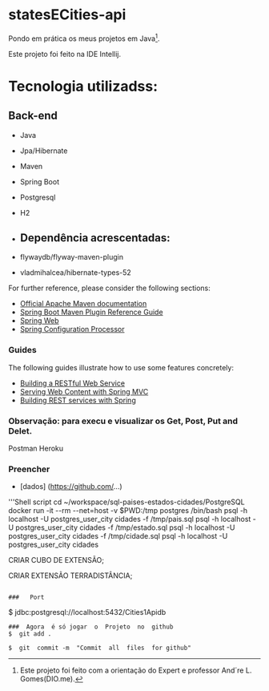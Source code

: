 # statesECities-api
Pondo em prática os meus projetos em Java[^1].

Este projeto  foi feito na IDE  Intellij.

#  Tecnologia  utilizadss:
##  Back-end
-  Java  
-  Jpa/Hibernate
-  Maven
-  Spring Boot
-  Postgresql
-  H2

-  ##  Dependência  acrescentadas:
-  flywaydb/flyway-maven-plugin
-  vladmihalcea/hibernate-types-52

For further reference, please consider the following sections:

* [Official Apache Maven documentation](https://maven.apache.org/guides/index.html)
* [Spring Boot Maven Plugin Reference Guide](https://docs.spring.io/spring-boot/docs/3.0.4/maven-plugin/reference/) 
* [Spring Web](https://docs.spring.io/spring-boot/docs/3.0.4/reference/htmlsingle/#web)
* [Spring Configuration Processor](https://docs.spring.io/spring-boot/docs/3.0.4/reference/htmlsingle/#appendix.configuration-metadata.annotation-processor)

### Guides
The following guides illustrate how to use some features concretely:

* [Building a RESTful Web Service](https://spring.io/guides/gs/rest-service/)
* [Serving Web Content with Spring MVC](https://spring.io/guides/gs/serving-web-content/)
* [Building REST services with Spring](https://spring.io/guides/tutorials/rest/)

###  Observação:   para execu e  visualizar  os  Get,  Post, Put  and  Delet.
Postman
Heroku

### Preencher

* [dados] (https://github.com/...)

'''Shell script
cd ~/workspace/sql-paises-estados-cidades/PostgreSQL
docker run -it --rm --net=host -v $PWD:/tmp postgres /bin/bash
psql -h localhost -U postgres_user_city cidades -f /tmp/pais.sql
psql -h localhost -U postgres_user_city cidades -f /tmp/estado.sql
psql -h localhost -U postgres_user_city cidades -f /tmp/cidade.sql
psql -h localhost -U postgres_user_city cidades

CRIAR CUBO DE EXTENSÃO; 

CRIAR EXTENSÃO TERRADISTÂNCIA;
```

###   Port

```
$  jdbc:postgresql://localhost:5432/Cities1Apidb

```
###  Agora  é só jogar  o  Projeto  no  github
$  git add .   
```
 
```
$  git  commit -m  "Commit  all  files  for github"
```

[^1]: Este projeto foi feito com a orientação do Expert e professor  And´re  L. Gomes(DIO.me).
